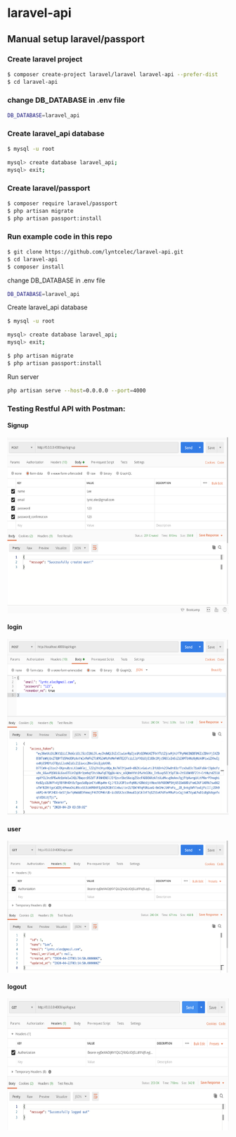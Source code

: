 # laravel-api
## Manual setup laravel/passport
### Create laravel project
```sh
$ composer create-project laravel/laravel laravel-api --prefer-dist
$ cd laravel-api
```

### change DB_DATABASE in .env file
```sh
DB_DATABASE=laravel_api
```

### Create laravel_api database
```sh
$ mysql -u root
```
```sh
mysql> create database laravel_api;
mysql> exit;
```

### Create laravel/passport
```sh
$ composer require laravel/passport
$ php artisan migrate
$ php artisan passport:install
```

### Run example code in this repo
```sh
$ git clone https://github.com/lyntcelec/laravel-api.git
$ cd laravel-api
$ composer install
```
change DB_DATABASE in .env file
```sh
DB_DATABASE=laravel_api
```
Create laravel_api database
```sh
$ mysql -u root
```
```sh
mysql> create database laravel_api;
mysql> exit;
```
```sh
$ php artisan migrate
$ php artisan passport:install
```
Run server
```sh
php artisan serve --host=0.0.0.0 --port=4000
```

### Testing Restful API with Postman:

#### Signup
<img src="gitimages/signup.png" height="400em" />

#### login
<img src="gitimages/login.png" height="400em" />

#### user
<img src="gitimages/user.png" height="300em" />

#### logout
<img src="gitimages/logout.png" height="300em" />
